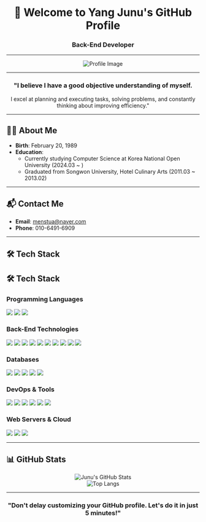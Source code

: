 <div align="center">

# 👋 Welcome to Yang Junu's GitHub Profile  
### **Back-End Developer**

---

![Profile Image](https://s3-us-west-2.amazonaws.com/secure.notion-static.com/426f07a2-21b3-4b25-be2a-bc028850cf01/%E1%84%8C%E1%85%AE%E1%86%AB2.png)

---

### "I believe I have a good objective understanding of myself.  
I excel at planning and executing tasks, solving problems, and constantly thinking about improving efficiency."

</div>

---

## 🧑‍💻 About Me

- **Birth**: February 20, 1989  
- **Education**:
  - Currently studying Computer Science at Korea National Open University (2024.03 ~ )  
  - Graduated from Songwon University, Hotel Culinary Arts (2011.03 ~ 2013.02)  

---

## 📬 Contact Me

- **Email**: [menstua@naver.com](mailto:menstua@naver.com)  
- **Phone**: 010-6491-6909  

---

## 🛠 Tech Stack

## 🛠 Tech Stack

### **Programming Languages**
<div>
  <img src="https://img.shields.io/badge/Java-007396?style=flat&logo=java&logoColor=white" />
  <img src="https://img.shields.io/badge/JavaScript-F7DF1E?style=flat&logo=javascript&logoColor=black" />
  <img src="https://img.shields.io/badge/Python-3776AB?style=flat&logo=python&logoColor=white" />
</div>

### **Back-End Technologies**
<div>
  <img src="https://img.shields.io/badge/Spring%20Boot-6DB33F?style=flat&logo=spring-boot&logoColor=white" />
  <img src="https://img.shields.io/badge/Spring%20Security-6DB33F?style=flat&logo=spring-security&logoColor=white" />
  <img src="https://img.shields.io/badge/Spring%20Data%20JPA-6DB33F?style=flat&logo=spring-data-jpa&logoColor=white" />
  <img src="https://img.shields.io/badge/MyBatis-6DB33F?style=flat&logo=mybatis&logoColor=white" />
  <img src="https://img.shields.io/badge/Thymeleaf-005F0F?style=flat&logo=thymeleaf&logoColor=white" />
  <img src="https://img.shields.io/badge/JSP-007396?style=flat&logo=java&logoColor=white" />
  <img src="https://img.shields.io/badge/JWT-000000?style=flat&logo=json-web-tokens&logoColor=white" />
  <img src="https://img.shields.io/badge/OAuth2-4285F4?style=flat&logo=oauth&logoColor=white" />
  <img src="https://img.shields.io/badge/Node.js-339933?style=flat&logo=node.js&logoColor=white" />
  <img src="https://img.shields.io/badge/Express-000000?style=flat&logo=express&logoColor=white" />
</div>

### **Databases**
<div>
  <img src="https://img.shields.io/badge/Oracle-F80000?style=flat&logo=oracle&logoColor=white" />
  <img src="https://img.shields.io/badge/MySQL-4479A1?style=flat&logo=mysql&logoColor=white" />
  <img src="https://img.shields.io/badge/PostgreSQL-336791?style=flat&logo=postgresql&logoColor=white" />
  <img src="https://img.shields.io/badge/MongoDB-47A248?style=flat&logo=mongodb&logoColor=white" />
  <img src="https://img.shields.io/badge/Redis-DC382D?style=flat&logo=redis&logoColor=white" />
</div>

### **DevOps & Tools**
<div>
  <img src="https://img.shields.io/badge/Docker-2496ED?style=flat&logo=docker&logoColor=white" />
  <img src="https://img.shields.io/badge/GitHub-181717?style=flat&logo=github&logoColor=white" />
  <img src="https://img.shields.io/badge/GitHub%20Actions-2088FF?style=flat&logo=github-actions&logoColor=white" />
  <img src="https://img.shields.io/badge/Gradle-02303A?style=flat&logo=gradle&logoColor=white" />
  <img src="https://img.shields.io/badge/Postman-FF6C37?style=flat&logo=postman&logoColor=white" />
  <img src="https://img.shields.io/badge/Anaconda-44A833?style=flat&logo=anaconda&logoColor=white" />
</div>

### **Web Servers & Cloud**
<div>
  <img src="https://img.shields.io/badge/Nginx-009639?style=flat&logo=nginx&logoColor=white" />
  <img src="https://img.shields.io/badge/Tomcat-F8DC75?style=flat&logo=apache-tomcat&logoColor=black" />
  <img src="https://img.shields.io/badge/AWS-232F3E?style=flat&logo=amazon-aws&logoColor=white" />
</div>


---

## 📊 GitHub Stats
<div align="center">

![Junu's GitHub Stats](https://github-readme-stats.vercel.app/api?username=junu3148&show_icons=true&theme=radical)  
![Top Langs](https://github-readme-stats.vercel.app/api/top-langs/?username=junu3148&layout=compact&theme=radical)

</div>

---

<div align="center">

### "Don't delay customizing your GitHub profile. Let's do it in just 5 minutes!"

</div>
